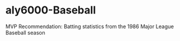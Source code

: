 # aly6000-Baseball
MVP Recommendation: Batting statistics from the 1986 Major League Baseball season
